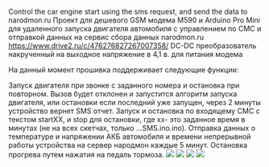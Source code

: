 Control the car engine start using the sms request, and send the data to narodmon.ru Проект для дешевого GSM модема M590 и Arduino Pro Mini для удаленного запуска двигателя автомобиля с управлением по СМС и отправкой данных на сервис сбора данных narodmon.ru https://www.drive2.ru/c/476276827267007358/ DC-DC преобразователь накрученный на выходное напряжение в 4,1 в. для питания модема

На данный момент прошивка поддерживает следующие функции:

Запуск двигателя при звонке с заданного номера и остановка при повторном. Вызов будет отклонен и запустится алгоритм запуска двигателя, или остановки если последний уже запущен, через 2 минуты устройство вернет SMS отчет.
Запуск и остановка по входящему СМС с текстом startXX, и stop для остановки, где xx- это заданное время в минутах (не на всех скетчах, только ...SMS.ino.ino).
Отправка данных о температуре и напряжении АКБ автомобиля и времени непрерывной работы устройства на сервер народмон каждые 5 минут.
Остановка прогрева путем нажатия на педаль тормоза.
![](https://github.com/martinhol221/M590_autostart_car_engine/blob/master/other/IMG_3714.JPG)
![](https://github.com/martinhol221/M590_autostart_car_engine/blob/master/other/IMG_3712-001.JPG)
![](https://github.com/martinhol221/M590_autostart_car_engine/blob/master/other/IMG_3711-002.JPG)
![](https://github.com/martinhol221/M590_autostart_car_engine/blob/master/other/Shema.jpg)
